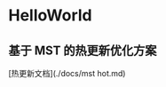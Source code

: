 # HelloWorld

## 基于 MST 的热更新优化方案

[热更新文档](./docs/mst hot.md)

[//]: # ()
[//]: # (# 个人简历)

[//]: # ()
[//]: # ()
[//]: # ([^_^]: <p><a href="./README_en.md">English</a></p>)

[//]: # ()
[//]: # ()
[//]: # (## 基本信息)

[//]: # (- 基&nbsp;&nbsp;&nbsp;&nbsp;&nbsp;&nbsp;本：朱桂东 / 男 / 1993)

[//]: # (- 工作经验：5年)

[//]: # (- 求职意向：App 研发工程师)

[//]: # (- 毕业院校：铜陵学院)

[//]: # (- 专&nbsp;&nbsp;&nbsp;&nbsp;&nbsp;&nbsp;业：软件工程)

[//]: # (- 电&nbsp;&nbsp;&nbsp;&nbsp;&nbsp;&nbsp;话：17551035440)

[//]: # (- 邮&nbsp;&nbsp;&nbsp;&nbsp;&nbsp;&nbsp;箱： 761105568@qq.com 、 shiqkuangsan@gmail.com)

[//]: # (- 微&nbsp;&nbsp;&nbsp;&nbsp;&nbsp;&nbsp;信：shiqkuangsan)

[//]: # ()
[//]: # (## 专业技能)

[//]: # (- 熟练掌握**Java**、**JavaScript**、**TypeScript**、**Swift**开发语言，熟练使用AndroidStudio、VS Code、WebStorm、Xcode开发工具, 熟练 Git 版本控制)

[//]: # ()
[//]: # (- 原生 Android 出身，具有面向对象编程思想，熟练掌握 Android 组件、数据传递存储、网络请求、权限机制、多线程编程等，熟练掌握主流开发框架如OKhttp、OKGo、xUtils、Imageloder、EventBus、BGA、RxJava、Realm数据库、VLayout等)

[//]: # ()
[//]: # (- 有**丰富的**ReactNative项目经验，熟练掌握navigation、router-flux、redux、mobx、elements、storage等主流开发框架，能根据不同平台 &#40;iOS、Android&#41;做UI兼容并处理适配问题，打造针对不同平台风格的 UI 界面，熟悉RN与原生Android的通信交互, 可以编写原生模块供 RN 端调用)

[//]: # ()
[//]: # (- 热爱JavaScript，熟练掌握ES6、TypeScript语法，熟悉 Angular 和 Vue 技术框架，熟悉 AntDesign-Angular 和 AntDesign-Vue 框架, 并有多个中后台管理平台项目经验, 熟悉 ng-alain / ng-zorro / vuex / vue-router / axios 等常用框架)

[//]: # ()
[//]: # (- 自学 iOS 研发，有扎实的 **Swift** 语言基础，并熟练掌握 **UI** 基础组件的使用，有丰富的练手项目经验，完全可以参与研发)

[//]: # ()
[//]: # ()
[//]: # (## 语言技能)

[//]: # (- 英语CET4)

[//]: # ()
[//]: # (## 工作经历)

[//]: # (### 江苏南大苏富特医疗科技有限公司 |  App 研发 |  2016.7 - ~)

[//]: # (1. 独立负责Android端的APP的项目框架搭建、代码撰写、维护、打包、版本迭代)

[//]: # (2. 负责 ReactNative 项目的分配任务到开发组其他人员和自己模块代码编写，负责撰写原生模块，提供接口 **Api** 与 Android 端进行**原生交互**)

[//]: # (3. 负责分配到的 Web 前端 Angular、Vue 项目对应模块的功能代码编写)

[//]: # (4. 对总监汇报工作进度，与产品经理沟通, 对产品功能提出建议和优化, 改善用户体验)

[//]: # (5. 负责 Android 端、react-native App开发人员面试 )

[//]: # ()
[//]: # (### 杭州天尔科技有限公司 |  Android 初级开发（实习） |  2015.11 - 2016.3)

[//]: # (- 根据需求完成APP相关功能模块的设计和开发，测试并修复所负责模块的功能、)

[//]: # ()
[//]: # ()
[//]: # ()
[//]: # (## 项目经历)

[//]: # ()
[//]: # (### [专利书包App]&#40;https://apps.apple.com/cn/app/id1446241863&#41; )

[//]: # ([^_^]:  2018.10 - 2018.12)

[//]: # (- 高校)

[//]: # (- 技术栈)

[//]: # (- 我负责)

[//]: # ()
[//]: # ()
[//]: # (### [护士继续教育平台App]&#40;https://apps.apple.com/cn/app/id1433883456&#41; )

[//]: # ([^_^]:  2018.06 - 2018.8)

[//]: # (- 功能点)

[//]: # (- 技术栈)

[//]: # (- 我负责)

[//]: # ()
[//]: # (### [慢性病管理平台App]&#40;https://apps.apple.com/cn/app/id1407176114&#41; )

[//]: # ([^_^]:  2016.12 - 2017.9)

[//]: # (- 功能点)

[//]: # (- 技术栈)

[//]: # (- 我负责)

[//]: # ()
[//]: # (### [医科大学管理平台Web]&#40;https://www.baidu.com&#41; )

[//]: # ([^_^]:  2019.10 - ~)

[//]: # (- 功能点)

[//]: # (- 技术栈)

[//]: # (- 我负责)

[//]: # ()
[//]: # (### 我的其他 App 项目)

[//]: # ()
[//]: # (| 项目         | 简介   | 技术栈          | 我负责  |)

[//]: # (|:----------:|:----:|:------------:|:----:|)

[//]: # (|[ESRD]&#40;https://baidu.com&#41;        | 我是简介 | React Native | 框架搭建 |)

[//]: # (| 健康小屋       | 我是简介 | React native | 框架搭建 |)

[//]: # (| 智雅在线       | 我是简介 | React Native | 框架搭建 |)

[//]: # (| 远程会诊平台     | 我是简介 | React Native | 框架搭建 |)

[//]: # (| 专科护士在线培训平台 | 我是简介 | React Native | 框架搭建 |)

[//]: # ()
[//]: # (### 我其他的 Web 前端项目)

[//]: # ()
[//]: # (| 项目         | 简介   | 技术栈          | 我负责  |)

[//]: # (|:----------:|:----:|:------------:|:----:|)

[//]: # (|[华安证券]&#40;https://baidu.com&#41;        | 我是简介 | Angular | 主力研发 |)

[//]: # (| 车联网       | 我是简介 | Vue | 主力研发 |)

[//]: # (| [中高知识产权平台]&#40;https://www.cnuip.com&#41;       | 我是简介 | Angular | 参与开发 |)

[//]: # ()
[//]: # ()
[//]: # (## 自我评价)

[//]: # (- 对新技术充满兴趣，能有效解决研发需求和技术难题)

[//]: # (- 与同事相处友好沟通无障碍，频繁进行技术交流学习互相提升)

[//]: # (- 工作认真负责，能高质量高效率完成工作任务)

[//]: # (- 目标是做大前端，ReactNative 技术优先考虑，Flutter 技术优先考虑)

[//]: # ()
[//]: # (>外派和 996, 接受不了)
